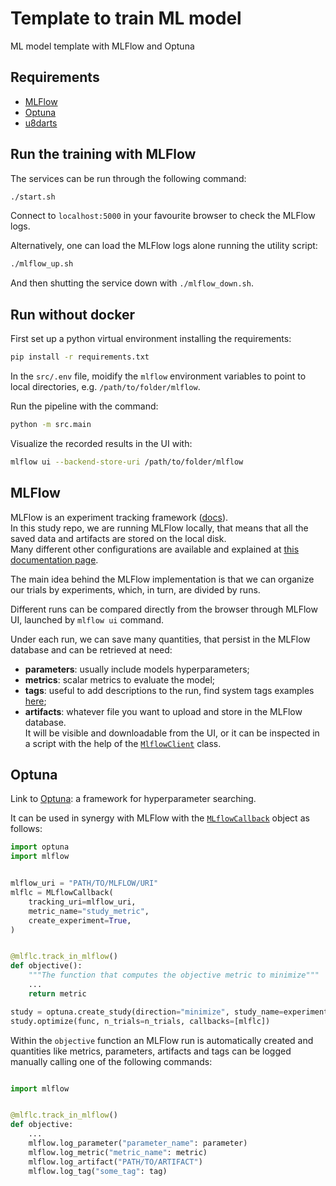 # Template to train ML model

ML model template with MLFlow and Optuna

## Requirements

- [MLFlow](https://mlflow.org/)
- [Optuna](https://optuna.org)
- [u8darts](https://unit8co.github.io/darts/)

## Run the training with MLFlow

The services can be run through the following command:

```bash
./start.sh
```

Connect to `localhost:5000` in your favourite browser to check the MLFlow logs.

Alternatively, one can load the MLFlow logs alone running the utility script:

```bash
./mlflow_up.sh
```

And then shutting the service down with `./mlflow_down.sh`.

## Run without docker

First set up a python virtual environment installing the requirements:

```bash
pip install -r requirements.txt
```

In the `src/.env` file, moidify the `mlflow` environment variables to point to
local directories, e.g. `/path/to/folder/mlflow`.

Run the pipeline with the command:

```bash
python -m src.main
```

Visualize the recorded results in the UI with:

```bash
mlflow ui --backend-store-uri /path/to/folder/mlflow
```

## MLFlow

MLFlow is an experiment tracking framework ([docs](https://mlflow.org/docs/latest/tracking.html)).  
In this study repo, we are running MLFlow locally, that means that all the saved
data and artifacts are stored on the local disk.  
Many different other configurations are available and explained at
[this documentation page](https://mlflow.org/docs/latest/tracking.html).

The main idea behind the MLFlow implementation is that we can organize our trials
by experiments, which, in turn, are divided by runs.

Different runs can be compared directly from the browser through MLFlow UI, launched
by `mlflow ui` command.

Under each run, we can save many quantities, that persist in the MLFlow database
and can be retrieved at need:

- **parameters**: usually include models hyperparameters;
- **metrics**: scalar metrics to evaluate the model;
- **tags**: useful to add descriptions to the run, find system tags examples [here](https://mlflow.org/docs/latest/tracking.html#system-tags);
- **artifacts**: whatever file you want to upload and store in the MLFlow database.  
It will be visible and downloadable from the UI, or it can be inspected in a
script with the help of the [`MlflowClient`](https://mlflow.org/docs/latest/python_api/mlflow.client.html) class.

## Optuna

Link to [Optuna](https://optuna.org/): a framework for hyperparameter searching.

It can be used in synergy with MLFlow with the [`MLflowCallback`](https://optuna.readthedocs.io/en/stable/reference/generated/optuna.integration.MLflowCallback.html) object as follows:

```python
import optuna
import mlflow


mlflow_uri = "PATH/TO/MLFLOW/URI"
mlflc = MLflowCallback(
    tracking_uri=mlflow_uri,
    metric_name="study_metric",
    create_experiment=True,
)


@mlflc.track_in_mlflow()
def objective():
    """The function that computes the objective metric to minimize"""
    ...
    return metric

study = optuna.create_study(direction="minimize", study_name=experiment_name)
study.optimize(func, n_trials=n_trials, callbacks=[mlflc])
```

Within the `objective` function an MLFlow run is automatically created and quantities
like metrics, parameters, artifacts and tags can be logged manually calling one
of the following commands:

```python

import mlflow


@mlflc.track_in_mlflow()
def objective:
    ...
    mlflow.log_parameter("parameter_name": parameter)
    mlflow.log_metric("metric_name": metric)
    mlflow.log_artifact("PATH/TO/ARTIFACT")
    mlflow.log_tag("some_tag": tag)
```
